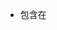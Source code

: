- 包含在<script>元素内部的js代码将从上至下被执行
- 无论如何包含代码，只要不存在 defer 和 async 属性，浏览器都会按照<script>元素在页面中出现的先后顺序依次进行解析。

### 延迟脚本
- 在<script>元素中设置 defer 属性，相当于告诉浏览器立即下载，但延迟执行。
- defer 属性只支持外部脚本文件。

### 异步脚本
- 指定 async属性的目的是不让页面等待两个脚本下载和执行，从而异步加载页面其他内容。
- async 属性只支持外部脚本文件。
- 建议异步脚本不要在加载期间修改DOM
- 异步脚本一定会在页面的load事件前执行，但可能会在 DOMContentLoaded 事件触发之前或之后执行

# 基本概念
## 语法
- ECMAScript中的一切变量、函数名、操作符都区分大小写

### 标识符
- 指变量、函数、属性的名字，或者函数的参数
- 格式：
    - 第一个字符必须是一个字母、下划线、或者一个美元符号
    - 其他字符可以是字母、下划线、美元符号或数字

### 严格模式
 可以在顶部添加如下代码：" use strict";
- 它是一个编译指示，用于告诉JavaScript引擎切换到严格模式
- 在函数内部的上方包含这条编译指示，也可以指定函数在严格模式下执行
```
function something(){
    "use strict";
    //函数体
}
```
## 变量
> var message 

- 这行代码定义了一个名为 message 的变量，该变量可以用来保存任何值（像这样未经过初始化的变量，会保存一个特殊的值-**underfined**）
- 用 var 操作符定义的变量将成为该变量的作用域中的局部变量。
    - 如果在函数中使用var定义一个变量，那么这个变量将在函数退出后就被销毁
```
function test(){
    var a = 1
}
test()
alert(a)  //错误！
```
```
function test(){
    a = 1
}
test()
alert(a)  //1！
```
## 数据类型
> typeof操作符：检验给定变量的数据类型

#### undefined 
- 声明变量但未对其初始化时
- 无论对未初始化还是未声明变量 执行 typeof 操作符都返回 undefined值
#### null
- 表示一个**空对象指针**
```
var car = null
alert(typeof car)
```
- 如果定义的变量在将来用于保存对象，那么最好将该变量初始化为 null 而不是其他值。这样只要直接检查 null 值就可以知道相应的变量是否已经保存了一个对象的引用
- underfined 值是派生自 null 值的，因此
> alert(null == underfined) //ture

#### Boolean
- true\flase
- 可以对任何数据类型的值调用Boolean()函数，而且总会返回一个Boolean值。

数据类型 | 转换为true的值 | 转换为false的值
---|---|---
Boolean | true | false
String | 任何非空字符串 | ""空字符串
Number | 任何非零数字值(包括无穷大) | 0和NaN
Object | n/a | undefined
- n/a 是 not applicable 的缩写，意思是“不适用”

#### Number
- 八进制字面值的第一位必须是0，十六进制字面值的前两位必须是0x
- 在进行算术计算时，所有以八进制和十六进制表示的数值最终都将被转换成十进制数值
1. 浮点数值
- 由于保存浮点数值需要的内存空间是保存整数值的两倍，因此ECMAScript会不失时机地将浮点数值转换为整数值
- 对于那些极大或极小的数值，可以用e表示法(即科学计数法)表示的浮点数值表示。用e表示法表示的数值等于e前面的数值乘以10的指数次幂。

> var num = 3.125e7 //等于31250000

- 浮点数值的最高精度是17位小数，但在进行算术运算时其精度远远不如整数，例如：0.1+0.2的结果不是0.3。**永远不要测试某个特定的浮点数值**

##### NaN
- NaN，即非数值。
- 这个数值用于表示一个本来要返回数值的操作数未返回数值的情况(这样就不会抛出错误了)

```
alert(NaN==NaN)  //false
```
- **isNaN()函数**：这个函数接受一个参数，该参数可以使任何类型，而函数会帮我们确定这个参数是否"不是数值"

```
alert( isNaN(NaN) )  //true
alert( isNaN(10) )  //false
alert( isNaN("10") )  //false
alert( isNaN("blue") )  //true,不能被转化为数值
alert( isNaN(true) )  //false,不能被转化为数值
```
##### 数值转换
- 有三个函数可以把非数值转换为数值：Number()、parseInt()、parseFloat()
1.Number()函数的转换规则如下：

参数 | 输出 
---|---|---
Boolean(true、false) | 1、0 
数字值 | 简单的传入和返回
null 值 | 返回0
undefined | 返回NaN
字符串 | 只包含数字->转换为十进制数；包含浮点格式->对应的浮点数值；十六进制->转为相同大小的十进制整数值；空字符串->返回0；其他->返回NaN

```
var num = Number("hello")   //NaN
var num = Number("")   //0
var num = Number("000011")  //11
var num = Number(true)   //1
```

2. parseInt()
```
var num = parseInt("1234red")  //1234
var num = parseInt("")   //NaN
var num = parseInt("0xA")   //10 十六进制
var num = parseInt(22.5)  //22
var num = parseInt("070")   //56 八进制
var num = parseInt("70")  //70  十进制
var num = parseInt("0xf")  //15  十六进制数
```
- 为了消除在使用parseInt()函数时可能导致的上述困惑，可以为这个函数提供第二个参数：转换时使用的基数(即多少进制)
```
var num = parseInt("AF",16)  //175
```

3. 与parseInt()函数类似，parseFloat()也是从第一个字符(位置0)开始解析每个字符，字符串中的第一个小数点是有效的，第二个小数点无效。


#### String类型
- String类型用于表示由零个或多个16位Unicode字符组成的字符序列，即字符串。

##### 字符字面量
字面量 | 含义
---|---
\n | 换行
\t | 制表
\b | 空格
\r | 回车
\f | 进纸
两个斜杠 | 斜杠
 \' | 单引号
\" | 双引号
\xnn | 以十六进制代码nn表示一个字符(n为0~F)。例如：x41表示"A"
\unnn | 以十六进制代码nnnn表示一个Unicode字符(n为0~F)。

- 字符串一旦创建，它的值就不能改变。要改变某个变量保存的字符串，首先要销毁原来的字符串，然后再用另一个包含新值的字符串填充该变量。

##### 转换为字符串
- toString()方法
```
var a = 11
alert( a.toString() )  //字符串"11"
```
- 数值、布尔值、对象和字符串值都有toString()方法，但 null 和undefined没有。
- 在调用数值的toString()时，可以传递一个参数：输出数值的基数。默认以十进制格式返回数值的字符串形式。
```
var num = 10
alert( num.toString() )   //"10"
alert( num.toString(2) )  //"1010"
alert( num.toString(8) )  //"12"
alert( num.toString(16) )  //"a"
```

- 在不知道要转换的值是不是 null 或者 undefined 时，可以用转型函数 String() ,这个函数能够将任何类型的值转换为字符串。

值 | 输出
---|---
值有toString()方法 | 调用toString()方法
值是null | 返回 "null"
值是undefined | 返回 "undefined"

#### Object类型
```
var 0 = new Object()
```
Object 的每个实例都具有下列的属性和方法
- constructor: 保存着用于创建当前对象的函数
- hasOwnProperty(propertyName):用于检查给定的属性在当前对象实例中是否存在(而不是在实例的原型中)。参数必须以字符串形式指定。
- isPrototypeOf(object):用于检查传入的对象是否是传入对象的原型
- propertyIsEnumerable(propertyName):用于检查给定的属性是否能够使用for-in语句来枚举。作为参数的属性名必须以字符串形式指定。
- toLocaleString():返回对象的字符串表示，该字符串与执行环境的地区对应。
- toString():返回对象的字符串表示
- valueOf():返回对象的字符串、数值或布尔值表示。通常与toString()方法的返回值相同。


## 操作符
### 一元操作符
- 只操作一个值的操作符叫做一元操作符
1. 递增++ 、递减--
2. 一元加和减操作符

### 位操作符


### 布尔操作符
- ! && ||

### 乘性操作符
- *，%

### 加性操作符
- +

### 关系操作符
- > 
- <
- >=
- <=
- 如果两个操作数都是数值，则执行数值比较
- 如果两个操作数是字符串，则比较两个字符串对应的字符编码值
- 如果一个操作数是数值，另一个操作数将转换为数值
- 如果一个操作数是对象，则调用这个对象的valueOf()方法，用得到的结果按前面的规则执行比较。如果对象没有valueOf()方法，则调用toString()方法，并用得到的结果根据前面的规则执行比较。
- 如果一个操作数是布尔值，则先将其转换为数值

### 相等操作符


### 条件操作符
- variable = boolean_expression ? true_value : false_value

### 赋值操作符
- *= 
- /= 
- %= 
- += 
- -= 
- <<= 左移/赋值
- >>= 有符号右移/赋值

### 逗号操作符
- 多用于声明多个变量
- 还可用于赋值，在用于赋值时，逗号操作符总会返回表达式中的最后一项
```
var num = (5,1,4,8,0)  //由于0是表达式中的最后一项，因此num的值就是0
```

## 语句
### for-in 语句
- 是一种精准的迭代语句，可以用来枚举对象的属性
- for(property in expression) statement

### 函数
- 通过arguments对象的length属性可以获知有多少个参数传递给了函数。
```
function() howManyArgs{
    alert(arguments.length)
}
howManyArgs("string",45)  //2
howManyArgs()   //0
howManyArgs(12)  //1
```
- 没有传递值的命名参数将自动被赋予undefined值，这就跟定义了变量没有初始化一样

#### 没有重载
- 如果在EMCAScript中定义了两个名字相同的函数，则该名字只属于后定义的函数。